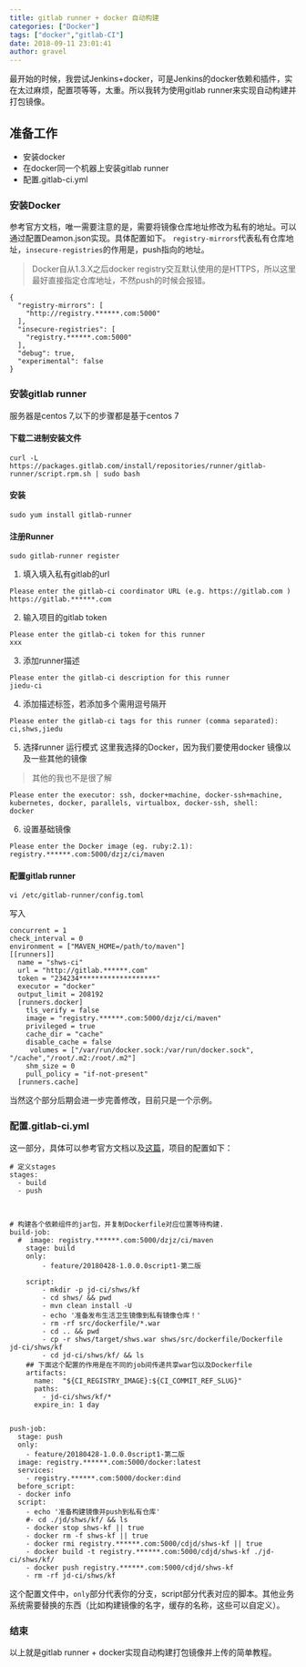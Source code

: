 ```yaml
---
title: gitlab runner + docker 自动构建
categories: ["Docker"]
tags: ["docker","gitlab-CI"]
date: 2018-09-11 23:01:41 
author: gravel
---
```


最开始的时候，我尝试Jenkins+docker，可是Jenkins的docker依赖和插件，实在太过麻烦，配置项等等，太重。所以我转为使用gitlab runner来实现自动构建并打包镜像。

<!--more-->

## 准备工作
* 安装docker
* 在docker同一个机器上安装gitlab runner
* 配置.gitlab-ci.yml

### 安装Docker 
参考官方文档，唯一需要注意的是，需要将镜像仓库地址修改为私有的地址。可以通过配置Deamon.json实现。具体配置如下。
`registry-mirrors`代表私有仓库地址，`insecure-registries`的作用是，push指向的地址。
> Docker自从1.3.X之后docker registry交互默认使用的是HTTPS，所以这里最好直接指定仓库地址，不然push的时候会报错。


```
{
  "registry-mirrors": [
    "http://registry.******.com:5000"
  ],
  "insecure-registries": [
    "registry.******.com:5000"
  ],
  "debug": true,
  "experimental": false
}
```
### 安装gitlab runner
服务器是centos 7,以下的步骤都是基于centos 7
#### 下载二进制安装文件
```
curl -L https://packages.gitlab.com/install/repositories/runner/gitlab-runner/script.rpm.sh | sudo bash
```

#### 安装
```
sudo yum install gitlab-runner
```

#### 注册Runner
```
sudo gitlab-runner register
```

1. 填入填入私有gitlab的url
```
Please enter the gitlab-ci coordinator URL (e.g. https://gitlab.com )
https://gitlab.******.com
```

2. 输入项目的gitlab token
```
Please enter the gitlab-ci token for this runner
xxx
```

3. 添加runner描述
```
Please enter the gitlab-ci description for this runner
jiedu-ci
```
4. 添加描述标签，若添加多个需用逗号隔开
```
Please enter the gitlab-ci tags for this runner (comma separated):
ci,shws,jiedu
```

5. 选择runner 运行模式
这里我选择的Docker，因为我们要使用docker 镜像以及一些其他的镜像

>其他的我也不是很了解

```
Please enter the executor: ssh, docker+machine, docker-ssh+machine, kubernetes, docker, parallels, virtualbox, docker-ssh, shell:
docker
```
6. 设置基础镜像
```
Please enter the Docker image (eg. ruby:2.1):
registry.******.com:5000/dzjz/ci/maven
```

#### 配置gitlab runner
```
vi /etc/gitlab-runner/config.toml
```
写入
```
concurrent = 1
check_interval = 0
environment = ["MAVEN_HOME=/path/to/maven"]
[[runners]]
  name = "shws-ci"
  url = "http://gitlab.******.com"
  token = "234234*******************"
  executor = "docker"
  output_limit = 208192
  [runners.docker]
    tls_verify = false
    image = "registry.******.com:5000/dzjz/ci/maven"
    privileged = true
	cache_dir = "cache"
    disable_cache = false
     volumes = ["/var/run/docker.sock:/var/run/docker.sock", "/cache","/root/.m2:/root/.m2"]
    shm_size = 0
	pull_policy = "if-not-present"
  [runners.cache]

```
当然这个部分后期会进一步完善修改，目前只是一个示例。

### 配置.gitlab-ci.yml
这一部分，具体可以参考官方文档以及[这篇](https://segmentfault.com/a/1190000011890710)，项目的配置如下：
```
# 定义stages
stages:
  - build
  - push
  


# 构建各个依赖组件的jar包，并复制Dockerfile对应位置等待构建.
build-job:
  #  image: registry.******.com:5000/dzjz/ci/maven
    stage: build
    only:
        - feature/20180428-1.0.0.0script1-第二版

    script:
        - mkdir -p jd-ci/shws/kf
        - cd shws/ && pwd
        - mvn clean install -U
        - echo '准备发布生活卫生镜像到私有镜像仓库！'
        - rm -rf src/dockerfile/*.war
        - cd .. && pwd
        - cp -r shws/target/shws.war shws/src/dockerfile/Dockerfile jd-ci/shws/kf
        - cd jd-ci/shws/kf/ && ls
    ## 下面这个配置的作用是在不同的job间传递共享war包以及Dockerfile
    artifacts:
      name:  "${CI_REGISTRY_IMAGE}:${CI_COMMIT_REF_SLUG}"
      paths:
        - jd-ci/shws/kf/*
      expire_in: 1 day


push-job:
  stage: push
  only:
    - feature/20180428-1.0.0.0script1-第二版
  image: registry.******.com:5000/docker:latest
  services: 
    - registry.******.com:5000/docker:dind
  before_script:
  - docker info
  script:
    - echo '准备构建镜像并push到私有仓库'
    #- cd ./jd/shws/kf/ && ls
    - docker stop shws-kf || true
    - docker rm -f shws-kf || true
    - docker rmi registry.******.com:5000/cdjd/shws-kf || true
    - docker build -t registry.******.com:5000/cdjd/shws-kf ./jd-ci/shws/kf/
    - docker push registry.******.com:5000/cdjd/shws-kf
    - rm -rf jd-ci/shws/kf

```

这个配置文件中，`only`部分代表你的分支，script部分代表对应的脚本。其他业务系统需要替换的东西（比如构建镜像的名字，缓存的名称，这些可以自定义）。
### 结束
以上就是gitlab runner + docker实现自动构建打包镜像并上传的简单教程。
